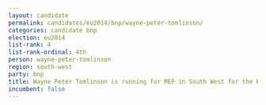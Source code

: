 ```yaml
---
layout: candidate
permalink: candidates/eu2014/bnp/wayne-peter-tomlinson/
categories: candidate bnp
election: eu2014
list-rank: 4
list-rank-ordinal: 4th
person: wayne-peter-tomlinson
region: south-west
party: bnp
title: Wayne Peter Tomlinson is running for MEP in South West for the British National Party
incumbent: false
---
```

